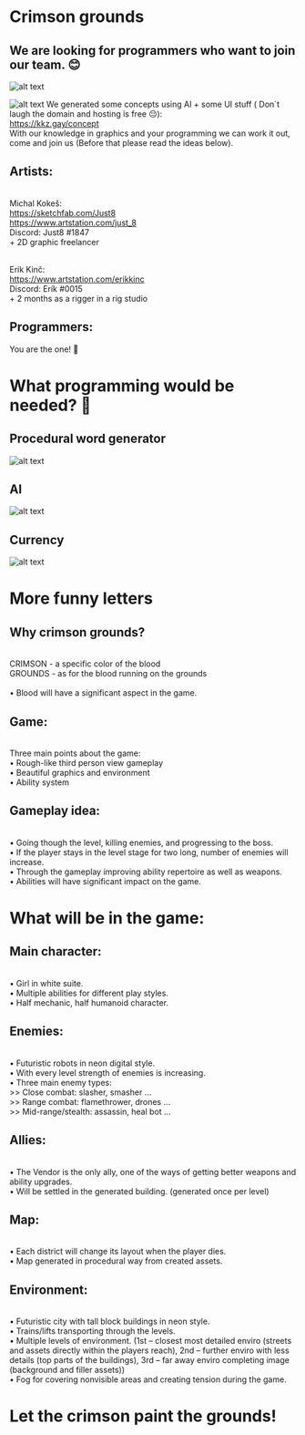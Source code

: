 # Crimson grounds
## We are looking for programmers who want to join our team. 😊

![alt text](res/img/style.jpg)

![alt text](res/img/gameloop.jpg)
We generated some concepts using AI + some UI stuff ( Don´t laugh the domain and hosting is free 😔): <br>https://kkz.gay/concept 
<br> With our knowledge in graphics and your programming we can work it out, come and join us (Before that please read the ideas below).

## Artists:

<br>Michal Kokeš:
<br>https://sketchfab.com/Just8
<br>https://www.artstation.com/just_8
<br> Discord: Just8 #1847
<br> + 2D graphic freelancer

<br>Erik Kinč:
<br>https://www.artstation.com/erikkinc
<br> Discord: Erík #0015
<br> + 2 months as a rigger in a rig studio

## Programmers:

You are the one! 🤩

# What programming would be needed? 🤔
## Procedural word generator
![alt text](res/img/generation.jpg)

## AI
![alt text](res/img/ai.jpg)

## Currency
![alt text](res/img/currency.jpg)

# More funny letters

## Why crimson grounds? 
<br>CRIMSON - a specific color of the blood 
<br>GROUNDS - as for the blood running on the grounds
<br><br>•	Blood will have a significant aspect in the game.

## Game: 
<br>Three main points about the game:
<br>• Rough-like third person view gameplay
<br>•	Beautiful graphics and environment
<br>•	Ability system 

## Gameplay idea:
<br>•	Going though the level, killing enemies, and progressing to the boss.
<br>•	If the player stays in the level stage for two long, number of enemies will increase.
<br>•	Through the gameplay improving ability repertoire as well as weapons.
<br>•	Abilities will have significant impact on the game.

# What will be in the game:

## Main character: 
<br>•	Girl in white suite.
<br>•	Multiple abilities for different play styles.
<br>•	Half mechanic, half humanoid character.

## Enemies: 
<br>•	Futuristic robots in neon digital style.
<br>•	With every level strength of enemies is increasing.
<br>•	Three main enemy types:
<br> >>	Close combat: slasher, smasher …
<br> >>	Range combat: flamethrower, drones …
<br> >>	Mid-range/stealth: assassin, heal bot …

## Allies: 
<br>•	The Vendor is the only ally, one of the ways of getting better weapons and ability upgrades.
<br>•	Will be settled in the generated building. (generated once per level)

## Map: 
<br>•	Each district will change its layout when the player dies. 
<br>•	Map generated in procedural way from created assets.

## Environment: 
<br>•	Futuristic city with tall block buildings in neon style.
<br>•	Trains/lifts transporting through the levels.
<br>•	Multiple levels of environment. (1st – closest most detailed enviro (streets and assets directly within the players reach), 2nd – further enviro with less details (top parts of the buildings), 3rd – far away enviro completing image (background and filler assets))
<br>•	Fog for covering nonvisible areas and creating tension during the game.

# Let the crimson paint the grounds!
